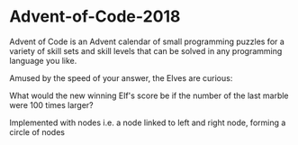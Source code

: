 # Advent-of-Code-2018
Advent of Code is an Advent calendar of small programming puzzles for a variety of skill sets and skill levels that can be solved in any programming language you like.

Amused by the speed of your answer, the Elves are curious:

What would the new winning Elf's score be if the number of the last marble were 100 times larger?

Implemented with nodes i.e. a node linked to left and right node, forming a circle of nodes
